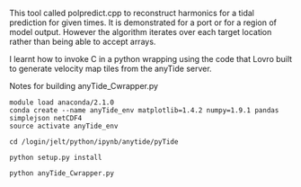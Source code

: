This tool called polpredict.cpp to reconstruct harmonics for a tidal prediction for given times. It is demonstrated for a port or for a region of model output. However the algorithm iterates over each target location rather than being able to accept arrays.

I learnt how to invoke C in a python wrapping using the code that Lovro built to generate velocity map tiles from the anyTide server.

Notes for building anyTide_Cwrapper.py 

	module load anaconda/2.1.0 
	conda create --name anyTide_env matplotlib=1.4.2 numpy=1.9.1 pandas simplejson netCDF4
	source activate anyTide_env

	cd /login/jelt/python/ipynb/anytide/pyTide

	python setup.py install

	python anyTide_Cwrapper.py

